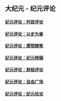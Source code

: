 ## 大纪元 - 纪元评论

#### [纪元评论：时政评论](indexes/nsc1025/README.md?03280330)
#### [纪元评论：以史为鉴](indexes/nsc1028/README.md?03280330)
#### [纪元评论：感悟随笔](indexes/nsc1035/README.md?03280330)
#### [纪元评论：纪元特稿](indexes/nsc424/README.md?03280330)
#### [纪元评论：财经评论](indexes/nsc1026/README.md?03280330)
#### [纪元评论：自由广场](indexes/nsc993/README.md?03280330)
#### [纪元评论：纪元社论](indexes/nsc422/README.md?03280330)
